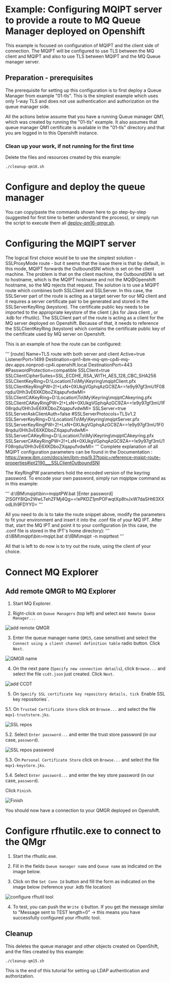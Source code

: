 # Example: Configuring MQIPT server to provide a route to MQ Queue Manager deployed on Openshift

This example is focused on configuration of MQIPT and the client side of connection.
The MQIPT will be configured to use TLS between the MQ client and MQIPT and also to use TLS between MQIPT and the MQ Queue manager server.


## Preparation - prerequisites

The prerequisite for setting up this configuration is to first deploy a Queue Manager from example "01-tls". This is the simplest example which uses only 1-way TLS and does not use authentication and authorization on the queue manager side.

All the actions below assume that you have a running Queue manager QM1, which was created by running the "01-tls" example. It also assumes that queue manager QM1 certificate is available in the "01-tls" directory and that you are logged in to this Openshift instance.

### Clean up your work, if not running for the first time

Delete the files and resources created by this example:

```
./cleanup-qm16.sh

```

# Configure and deploy the queue manager

You can copy/paste the commands shown here to go step-by-step (suggested for first time to better understand the process), or simply run the script to execute them all [deploy-qm16-qmgr.sh](./deploy-qm16-qmgr.sh).


# Configuring the MQIPT server

The logical first choice would be to use the simplest solution - SSLProxyMode route - but it seems that the issue there is that by default, in this mode,  MQIPT forwards the OutboundSNI which is set on the client machine. The problem is that on the client machine, the OutboundSNI is set to hostname, which is the MQIPT hostname and not the MQ@Openshift hostname, so the MQ rejects that request.
The solution is to use a MQIPT route which combines both SSLClient and SSLServer.
In this case, the SSLServer part of the route is acting as a target server for our MQ client and it requires a server certificate pair to be generated and stored in the SSLServerKeyRing (keystore). The certificate public key needs to be imported to the appropriate keystore of the client (.jks for Java client , or .kdb for rfhutilc).
The SSLClient part of the route is acting as a client for the MQ server deployed on Openshift. Because of that, it needs to reference the SSLClientKeyRing (keystore) which contains the certificate public key of the certificate used by MQ server on Openshift.

This is an example of how the route can be configured:

'''
[route]
Name=TLS route with both server and client
Active=true
ListenerPort=1499
Destination=qm1-ibm-mq-qm-cp4i-mq-dev.apps.nonprod-cp4i.openshift.local
DestinationPort=443
#PasswordProtection=compatible
SSLClient=true
SSLClientCipherSuites=SSL_ECDHE_RSA_WITH_AES_128_CBC_SHA256
SSLClientKeyRing=D:\\Location\\To\\My\\Keyring\\mqiptClient.pfx
SSLClientKeyRingPW=<mqiptPW>2!+LxN+0XUkgVGphqAzGC9ZA==!e9y97gf3mU1F08rqdu/0Hh3vE6XKDboZXqapufvdwMI=
SSLClientCAKeyRing=D:\\Location\\To\\My\\Keyring\\mqiptCAkeyring.pfx
SSLClientCAKeyRingPW=<mqiptPW>2!+LxN+0XUkgVGphqAzGC9ZA==!e9y97gf3mU1F08rqdu/0Hh3vE6XKDboZXqapufvdwMI=
SSLServer=true
SSLServerAskClientAuth=false
#SSLServerProtocols=TLSv1.2
SSLServerKeyRing=D:\\Location\\To\\My\\Keyring\\mqiptServer.pfx
SSLServerKeyRingPW=<mqiptPW>2!+LxN+0XUkgVGphqAzGC9ZA==!e9y97gf3mU1F08rqdu/0Hh3vE6XKDboZXqapufvdwMI=
SSLServerCAKeyRing=D:\\Location\\To\\My\\Keyring\\mqiptCAkeyring.pfx
SSLServerCAKeyRingPW=<mqiptPW>2!+LxN+0XUkgVGphqAzGC9ZA==!e9y97gf3mU1F08rqdu/0Hh3vE6XKDboZXqapufvdwMI=
'''
Complete explanation of all MQIPT configuration parameters can be found in the Documentation :
https://www.ibm.com/docs/en/ibm-mq/9.3?topic=reference-mqipt-route-properties#ipt2190___SSLClientOutboundSNI

The KeyRingPW parameters hold the encoded version of the keyring password. To encode your own password, simply run mqiptpw command as in this example:

'''
d:\IBM\mqipt\bin>mqiptPW.bat
[Enter password]
<mqiptPW>2!SGfY8lQn2WwLTehZFMj4Qg==!ePKDZ1jmPOFwqtXp8tvJxW7daSHt63XXodLIh9FDYY0=
'''

All you need to do is to take the route snippet above, modify the parameters to fit your environment and insert it into the .conf file of your MQ IPT.
After that, start the MQ IPT and point it to your configuration (in this case, the .conf file is stored in the IPT's home directory):
'''
d:\IBM\mqipt\bin>mqipt.bat d:\IBM\mqipt -n mqipttest
'''

All that is left to do now is to try out the route, using the client of your choice.




# Connect MQ Explorer

## Add remote QMGR to MQ Explorer

1. Start MQ Explorer.

2. Right-click on `Queue Managers` (top left) and select `Add Remote Queue Manager...`

![add remote QMGR](./images/mqexplorer01.png)

3. Enter the queue manager name (`QM15`, case sensitive) and select the `Connect using a client channel definition table` radio button. Click `Next`.

![QMGR name](./images/mqexplorer02.png)

4. On the next pane (`Specify new connection details`), click `Browse...` and select the file `ccdt.json` just created. Click `Next`.

![add CCDT](./images/mqexplorer03.png)

5. On `Specify SSL certificate key repository details, tick `Enable SSL key repositories`.

5.1. On `Trusted Certificate Store` click on `Browse...` and select the file `mqx1-truststore.jks`.

![SSL repos](./images/mqexplorer04.png)

5.2. Select `Enter password...` and enter the trust store password (in our case, `password`).

![SSL repos password](./images/mqexplorer05.png)

5.3. On `Personal Certificate Store` click on `Browse...` and select the file `mqx1-keystore.jks`.

5.4. Select `Enter password...` and enter the key store password (in our case, `password`).

Click `Finish`.

![Finish](./images/mqexplorer06.png)

You should now have a connection to your QMGR deployed on Openshift.


# Configure rfhutilc.exe to connect to the QMgr

1. Start the rfhutilc.exe.

2. Fill in the fields `Queue manager name` and `Queue name` as indicated on the image below.

3. Click on the `Set Conn Id` button and fill the form as indicated on the image below (reference your .kdb file location)

![configure rfhutil tool](./images/rfhutilc01.png)

4. To test, you can push the `Write Q` button. If you get the message similar to "Message sent to TEST length=0" -> this means you have successfully configured your rfhutilc tool.

## Cleanup

This deletes the queue manager and other objects created on OpenShift, and the files created by this example:

```
./cleanup-qm15.sh

```

This is the end of this tutorial for setting up LDAP authentication and authorization.
